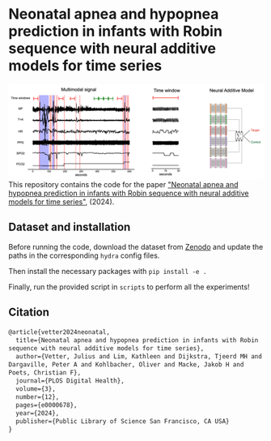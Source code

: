 # Neonatal apnea and hypopnea prediction in infants with Robin sequence with neural additive models for time series


<img src="overview_figure.png"
     alt="Figure 1"
     style="float: left; margin-right: 10px;" />

This repository contains the code for the paper ["Neonatal apnea and hypopnea prediction in infants with Robin sequence with neural additive models for time series"](https://journals.plos.org/digitalhealth/article?id=10.1371/journal.pdig.0000678), (2024).

## Dataset and installation

Before running the code, download the dataset from [Zenodo](https://zenodo.org/record/7711137) and update the paths in the corresponding `hydra` config files.

Then install the necessary packages with `pip install -e .`

Finally, run the provided script in `scripts` to perform all the experiments!


## Citation
```
@article{vetter2024neonatal,
  title={Neonatal apnea and hypopnea prediction in infants with Robin sequence with neural additive models for time series},
  author={Vetter, Julius and Lim, Kathleen and Dijkstra, Tjeerd MH and Dargaville, Peter A and Kohlbacher, Oliver and Macke, Jakob H and Poets, Christian F},
  journal={PLOS Digital Health},
  volume={3},
  number={12},
  pages={e0000678},
  year={2024},
  publisher={Public Library of Science San Francisco, CA USA}
}
```